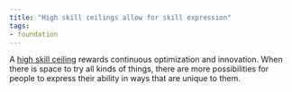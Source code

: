```yaml
---
title: "High skill ceilings allow for skill expression"
tags:
- foundation
---
```


A [high skill ceiling](notes/high-skill-ceiling) rewards continuous optimization and innovation. When there is space to try all kinds of things, there are more possibilities for people to express their ability in ways that are unique to them.